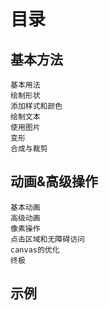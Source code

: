 # 目录
## 基本方法
    基本用法
    绘制形状
    添加样式和颜色
    绘制文本
    使用图片
    变形
    合成与裁剪
## 动画&高级操作
    基本动画
    高级动画
    像素操作
    点击区域和无障碍访问
    canvas的优化
    终极
## 示例
